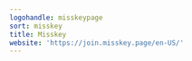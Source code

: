 ```yaml
---
logohandle: misskeypage
sort: misskey
title: Misskey
website: 'https://join.misskey.page/en-US/'
---
```

